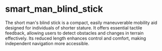 # smart_man_blind_stick
The short man's blind stick is a compact, easily maneuverable mobility aid designed for individuals of shorter stature. It offers essential tactile feedback, allowing users to detect obstacles and changes in terrain effectively. Its reduced length enhances control and comfort, making independent navigation more accessible.
